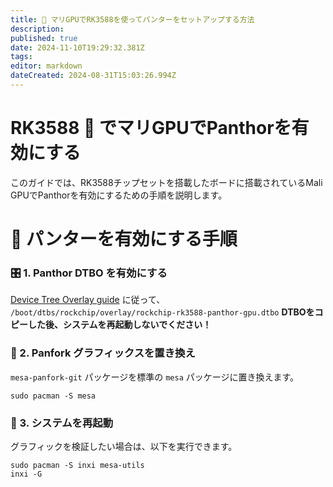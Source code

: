 ```yaml
---
title: 🐾 マリGPUでRK3588を使ってパンターをセットアップする方法
description:
published: true
date: 2024-11-10T19:29:32.381Z
tags:
editor: markdown
dateCreated: 2024-08-31T15:03:26.994Z
---
```


# RK3588 🚀 でマリGPUでPanthorを有効にする

このガイドでは、RK3588チップセットを搭載したボードに搭載されているMali GPUでPanthorを有効にするための手順を説明します。

# 🔧 パンターを有効にする手順

### 🎛️ 1. Panthor DTBO を有効にする

[Device Tree Overlay guide](https://wiki.bredos.org/en/how-to/how-to-enable-dtbos) に従って、
`/boot/dtbs/rockchip/overlay/rockchip-rk3588-panthor-gpu.dtbo`
**DTBOをコピーした後、システムを再起動しないでください！**

### 🔄 2. Panfork グラフィックスを置き換え

`mesa-panfork-git` パッケージを標準の `mesa` パッケージに置き換えます。

```
sudo pacman -S mesa
```

### 🔁 3. システムを再起動

グラフィックを検証したい場合は、以下を実行できます。

```
sudo pacman -S inxi mesa-utils
inxi -G
```